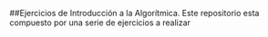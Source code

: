 ##Ejercicios de Introducción a la Algorítmica.
Este  repositorio esta compuesto por una serie de ejercicios a realizar
